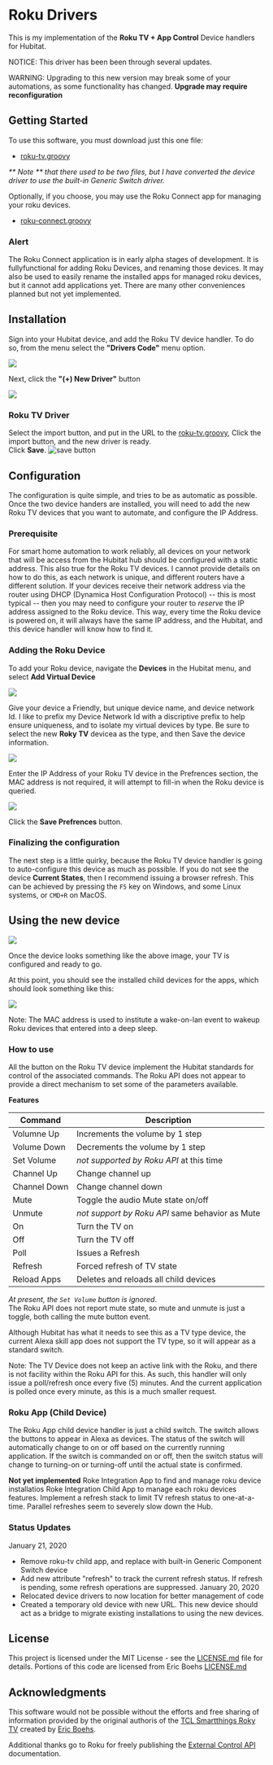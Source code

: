 # Roku Drivers

This is my implementation of the **Roku TV + App Control** Device handlers for Hubitat.

NOTICE: This driver has been been through several updates.  

WARNING:  Upgrading to this new version may break some of your automations, as some functionality has changed.  **Upgrade may require reconfiguration**

## Getting Started

To use this software, you must download just this one file:
 - [roku-tv.groovy](device/roku-tv.groovy)
 
 _** Note ** that there used to be two files, but I have converted the device driver to use the built-in Generic Switch driver._
 
 Optionally, if you choose, you may use the Roku Connect app for managing your roku devices.
 - [roku-connect.groovy](app/roku-connect.groovy)

### Alert
The Roku Connect application is in early alpha stages of development.  It is fullyfunctional for adding Roku Devices, and renaming those devices.  It may also be used to easily rename the installed apps for managed roku devices, but it cannot add applications yet.  There are many other conveniences planned but not yet implemented.
 
## Installation
Sign into your Hubitat device, and add the Roku TV device handler.  To do so, from the menu select the **"Drivers Code"** menu option.

![](../images/HubitatMenuDriversCode.png)

Next, click the **"(+) New Driver"** button

![](../images/NewDriverButton.png)

### Roku TV Driver
Select the import button, and put in the URL to the [roku-tv.groovy](device/roku-tv.groovy), Click the import button, and the new driver is ready.  
Click **Save**. 
![save button](../images/NewDriverExample.png)


## Configuration

The configuration is quite simple, and tries to be as automatic as possible.  Once the two device handers are installed, you will need to add the new Roku TV devices that you want to automate, and configure the IP Address.

### Prerequisite
For smart home automation to work reliably, all devices on your network that will be access from the Hubitat hub should be configured with a static address.  This also true for the Roku TV devices.  I cannot provide details on how to do this, as each network is unique, and different routers have a different solution.  If your devices receive their network address via the router using DHCP (Dynamica Host Configuration Protocol) -- this is most typical -- then you may need to configure your router to *reserve* the IP address assigned to the Roku device.  This way, every time the Roku device is powered on, it will always have the same IP address, and the Hubitat, and this device handler will know how to find it.

### Adding the Roku Device
To add your Roku device, navigate the **Devices** in the Hubitat menu, and select **Add Virtual Device**

![](../images/AddVirtualDeviceButton.png)

Give your device a Friendly, but unique device name, and device network Id.
I like to prefix my Device Network Id with a discriptive prefix to help ensure uniqueness, and to isolate my virtual devices by type. Be sure to select the new **Roky TV** devicea as the type, and then Save the device information.

![](../images/RokuTVDeviceInfo.png)

Enter the IP Address of your Roku TV device in the Prefrences section, the MAC address is not required, it will attempt to fill-in when the Roku device is queried.

![](../images/RokuTVPreferences.png)

Click the **Save Prefrences** button.  

### Finalizing the configuration

The next step is a little quirky, because the Roku TV device handler is going to auto-configure this device as much as possible.  If you do not see the device **Current States**, then I recommend issuing a browser refresh. This can be achieved by pressing the `F5` key on Windows, and some Linux systems, or `CMD+R` on MacOS.

## Using the new device

![](../images/RokuTVCurrentState.png)

Once the device looks something like the above image, your TV is configured and ready to go.

At this point, you should see the installed child devices for the apps, which should look something like this:

![](../images/InstalledAppsList.png)

Note:  The MAC address is used to institute a wake-on-lan event to wakeup Roku devices that entered into a deep sleep.

### How to use

All the button on the Roku TV device implement the Hubitat standards for control of the associated commands.  The Roku API does not appear to provide a direct mechanism to set some of the parameters available.  

**Features** 

| Command | Description |
| - | - |
| Volumne Up | Increments the volume by 1 step |
| Volume Down | Decrements the volume by 1 step |
| Set Volume | _not supported by Roku API_ at this time |
| Channel Up | Change channel up |
| Channel Down | Change channel down |
| Mute | Toggle the audio Mute state on/off |
| Unmute | _not support by Roku API_ same behavior as Mute |
| On | Turn the TV on |
| Off | Turn the TV off |
| Poll | Issues a Refresh |
| Refresh | Forced refresh of TV state |
| Reload Apps | Deletes and reloads all child devices |

_At present, the `Set Volume` button is ignored_.  
The Roku API does not report mute state, so mute and unmute is just a toggle, both calling the mute button event.

Although Hubitat has what it needs to see this as a TV type device, the current Alexa skill app does not support the TV type, so it will appear as a standard switch.

Note: The TV Device does not keep an active link with the Roku, and there is not facility within the Roku API for this.  As such, this handler will only issue a poll/refresh once every five (5) minutes.  And the current application is polled once every minute, as this is a much smaller request.

### Roku App (Child Device)

The Roku App child device handler is just a child switch.  The switch allows the buttons to appear in Alexa as devices.  The status of the switch will automatically change to on or off based on the currently running application.  If the switch is commanded on or off, then the switch status will change to turning-on or turning-off until the actual state is confirmed.

**Not yet implemented** 
Roke Integration App to find and manage roku device installatios
Roke Integration Child App to manage each roku devices features.
Implement a refresh stack to limit TV  refresh status to one-at-a-time.  Parallel refreshes seem to severely slow down the Hub.

### Status Updates
January 21, 2020
- Remove roku-tv child app, and replace with built-in Generic Component Switch device
- Add new attribute "refresh" to track the current refresh status.  If refresh is pending, some refresh operations are suppressed.
January 20, 2020
- Relocated device drivers to now location for better management of code
- Created a temporary old device with new URL.  This new device should act as a bridge to migrate existing installations to using the new devices.

## License

This project is licensed under the MIT License - see the [LICENSE.md](LICENSE.md) file for details.  Portions of this code are licensed from Eric Boehs [LICENSE.md](https://raw.githubusercontent.com/ericboehs/smartthings-roku-tv/master/LICENSE)

## Acknowledgments
This software would not be possible without the efforts and free sharing of information provided by the original authoris of the [TCL Smartthings Roky TV](https://github.com/ericboehs/smartthings-roku-tv) created by [Eric Boehs](https://github.com/ericboehs).

Additional thanks go to Roku for freely publishing the [External Control API](https://developer.roku.com/docs/developer-program/debugging/external-control-api.md) documentation.
